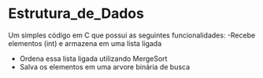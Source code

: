 # Estrutura_de_Dados
Um simples código em C que possui as seguintes funcionalidades:
-Recebe elementos (int) e armazena em uma lista ligada
- Ordena essa lista ligada utilizando MergeSort
- Salva os elementos em uma arvore binária de busca 
